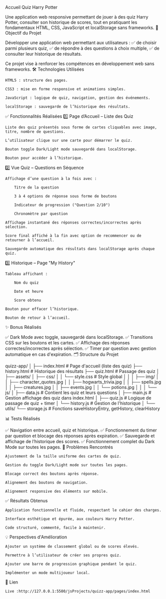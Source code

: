  Accueil Quiz Harry Potter

Une application web responsive permettant de jouer à des quiz Harry Potter, consulter son historique de scores, tout en pratiquant les fondamentaux HTML, CSS, JavaScript et localStorage sans frameworks.
🎯 Objectif du Projet

Développer une application web permettant aux utilisateurs :
✅ de choisir parmi plusieurs quiz,
✅ de répondre à des questions à choix multiple,
✅ de consulter leur historique de résultats.

Ce projet vise à renforcer les compétences en développement web sans frameworks.
🛠️ Technologies Utilisées

    HTML5 : structure des pages.

    CSS3 : mise en forme responsive et animations simples.

    JavaScript : logique de quiz, navigation, gestion des événements.

    localStorage : sauvegarde de l’historique des résultats.

✅ Fonctionnalités Réalisées
1️⃣ Page d’Accueil – Liste des Quiz

    Liste des quiz présentés sous forme de cartes cliquables avec image, titre, nombre de questions.

    L’utilisateur clique sur une carte pour démarrer le quiz.

    Bouton toggle Dark/Light mode sauvegardé dans localStorage.

    Bouton pour accéder à l’historique.

2️⃣ Vue Quiz – Questions en Séquence

    Affichage d’une question à la fois avec :

        Titre de la question

        3 à 4 options de réponse sous forme de boutons

        Indicateur de progression ("Question 2/10")

        Chronomètre par question

    Affichage instantané des réponses correctes/incorrectes après sélection.

    Score final affiché à la fin avec option de recommencer ou de retourner à l’accueil.

    Sauvegarde automatique des résultats dans localStorage après chaque quiz.

3️⃣ Historique – Page "My History"

    Tableau affichant :

        Nom du quiz

        Date et heure

        Score obtenu

    Bouton pour effacer l’historique.

    Bouton de retour à l’accueil.

✨ Bonus Réalisés

✅ Dark Mode avec toggle, sauvegardé dans localStorage.
✅ Transitions CSS sur les boutons et les cartes.
✅ Affichage des réponses correctes/incorrectes après sélection.
✅ Timer par question avec gestion automatique en cas d'expiration.
🗂️ Structure du Projet

quizz-app/
│
├── index.html              # Page d'accueil (liste des quiz)
├── history.html            # Historique des résultats
├── quiz.html               # Passage des quiz
│
├── assets/
│   ├── css/
│   │   └── style.css       # Style global
│   │
│   ├── img/
│   │   ├── character_quotes.jpg
│   │   ├── hogwarts_trivia.jpg
│   │   ├── spells.jpg
│   │   ├── creatures.jpg
│   │   ├── events.jpg
│   │   └── potions.jpg
│   │
│   └── js/
│       ├── data.js         # Contient les quiz et leurs questions
│       ├── main.js         # Gestion affichage des quiz dans index.html
│       ├── quiz.js         # Logique de passage de quiz + timer
│       └── history.js      # Gestion de l'historique
│
└── utils/
    └── storage.js          # Fonctions saveHistoryEntry, getHistory, clearHistory

📊 Tests Réalisés

✅ Navigation entre accueil, quiz et historique.
✅ Fonctionnement du timer par question et blocage des réponses après expiration.
✅ Sauvegarde et affichage de l’historique des scores.
✅ Fonctionnement complet du Dark Mode sur toutes les pages.
🚩 Problèmes Rencontrés

    Ajustement de la taille uniforme des cartes de quiz.

    Gestion du toggle Dark/Light mode sur toutes les pages.

    Blocage correct des boutons après réponse.

    Alignement des boutons de navigation.

    Alignement responsive des éléments sur mobile.

✅ Résultats Obtenus

    Application fonctionnelle et fluide, respectant le cahier des charges.

    Interface esthétique et épurée, aux couleurs Harry Potter.

    Code structuré, commenté, facile à maintenir.

💡 Perspectives d'Amélioration

    Ajouter un système de classement global ou de scores élevés.

    Permettre à l’utilisateur de créer ses propres quiz.

    Ajouter une barre de progression graphique pendant le quiz.

    Implémenter un mode multijoueur local.

🚀 Lien

    Live :http://127.0.0.1:5500/jsProjects/quizz-app/pages/index.html
